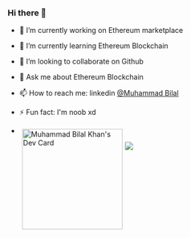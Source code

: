 ### Hi there 👋


- 🔭 I’m currently working on Ethereum marketplace
- 🌱 I’m currently learning Ethereum  Blockchain
- 👯 I’m looking to collaborate on Github

- 💬 Ask me about Ethereum Blockchain 
- 📫 How to reach me: linkedin [@Muhammad Bilal](https://www.linkedin.com/in/bilal-khan-3043b1161/) 
- ⚡ Fun fact: I'm noob xd
- <a href="https://app.daily.dev/bkhan7276"><img src="https://api.daily.dev/devcards/e64b61a401e1432789bb8e0eea0c0ac5.png?r=lqn" style="float:left; margin: 5px;" width="200" alt="Muhammad Bilal Khan's Dev Card"/></a>
<img src="https://github-readme-stats.vercel.app/api?username=b-khan7276&&show_icons=true&title_color=ffffff&icon_color=bb2acf&text_color=daf7dc&bg_color=151515">

